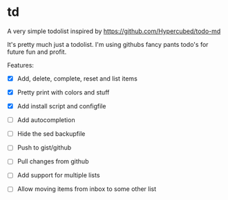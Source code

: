 # td
A very simple todolist inspired by https://github.com/Hypercubed/todo-md

It's pretty much just a todolist. 
I'm using githubs fancy pants todo's for future fun and profit.

Features:
 - [X] Add, delete, complete, reset and list items
 - [X] Pretty print with colors and stuff
 - [X] Add install script and configfile
 - [ ] Add autocompletion
 - [ ] Hide the sed backupfile
 - [ ] Push to gist/github
 - [ ] Pull changes from github
 - [ ] Add support for multiple lists
 - [ ] Allow moving items from inbox to some other list


